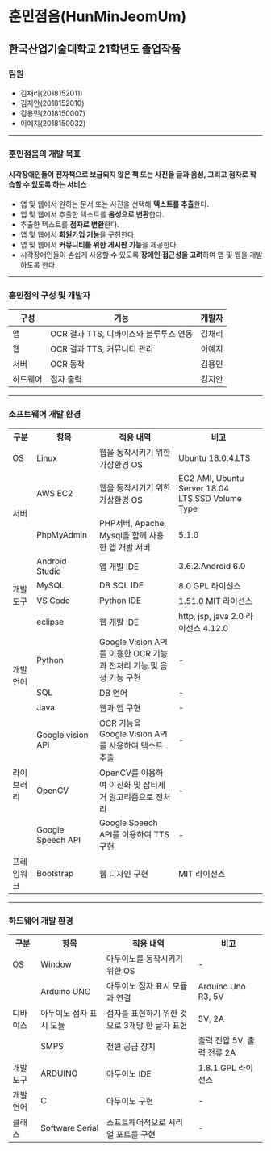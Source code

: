 # 훈민점음(HunMinJeomUm)
## 한국산업기술대학교 21학년도 졸업작품

### 팀원
+ 김채리(2018152011)
+ 김지안(2018152010)
+ 김용민(2018150007)
+ 이예지(2018150032) 
---------------------------------
### 훈민점음의 개발 목표
#### 시각장애인들이 전자책으로 보급되지 않은 책 또는 사진을 글과 음성, 그리고 점자로 학습할 수 있도록 하는 서비스
+ 앱 및 웹에서 원하는 문서 또는 사진을 선택해 **텍스트를 추출**한다.
+ 앱 및 웹에서 추출한 텍스트를 **음성으로 변환**한다.
+ 추출한 텍스트를 **점자로 변환**한다.
+ 앱 및 웹에서 **회원가입 기능**을 구현한다.
+ 앱 및 웹에서 **커뮤니티를 위한 게시판 기능**을 제공한다.
+ 시각장애인들이 손쉽게 사용할 수 있도록 **장애인 접근성을 고려**하여 앱 및 웹을 개발하도록 한다.

---------------------------------
### 훈민점의 구성 및 개발자
|구성|기능|개발자|
|------|---|---|
|앱|OCR 결과 TTS, 디바이스와 블루투스 연동|김채리|
|웹|OCR 결과 TTS, 커뮤니티 관리|이예지|
|서버|OCR 동작|김용민|
|하드웨어|점자 출력|김지안|

---------------------------------
### 소프트웨어 개발 환경
<table>
  <tr>
    <th>구분</th>
    <th>항목</th>
    <th>적용 내역</th>
    <th>비고</th>
  </tr>
 <tr>
    <td>OS</td>
    <td>Linux</td>
    <td>웹을 동작시키기 위한 가상환경 OS</td>
    <td>Ubuntu 18.0.4.LTS</td>
  </tr>
  <tr>
    <td  rowspan=2>서버</td>
    <td>AWS EC2</td>
    <td>웹을 동작시키기 위한 가상환경 OS</td>
    <td>EC2 AMI, Ubuntu Server 18.04 LTS.SSD Volume Type</td>
  </tr>
  <tr>
    <td>PhpMyAdmin</td>
    <td>PHP서버, Apache, Mysql을 함께 사용한 앱 개발 서버</td>
    <td>5.1.0</td>
  </tr>
  <tr>
    <td  rowspan=4>개발도구</td>
    <td> Android Studio</td>
    <td>앱 개발 IDE</td>
    <td>3.6.2.Android 6.0</td>
  </tr>
  <tr>
    <td>MySQL</td>
    <td>DB SQL IDE</td>
    <td>8.0 GPL 라이선스</td>
  </tr>
  <tr>
    <td>VS Code</td>
    <td>Python IDE</td>
    <td>1.51.0 MIT 라이선스</td>
  </tr>
  <tr>
    <td>eclipse</td>
    <td>웹 개발 IDE</td>
    <td>http, jsp, java 2.0 라이선스 4.12.0</td>
  </tr>
  <tr>
    <td  rowspan=3>개발언어</td>
    <td>Python</td>
    <td>Google Vision API를 이용한 OCR 기능과 전처리 기능 및 음성 기능 구현</td>
    <td>-</td>
  </tr>
  <tr>
    <td>SQL</td>
    <td>DB 언어</td>
    <td>-</td>
  </tr>
  <tr>
    <td>Java</td>
    <td>웹과 앱 구현</td>
    <td>-</td>
  </tr>
    <tr>
    <td  rowspan=3>라이브러리</td>
    <td>Google vision API</td>
    <td>OCR 기능을 Google Vision API를 사용하여 텍스트 추출</td>
    <td>-</td>
  </tr>
  <tr>
    <td>OpenCV</td>
    <td>OpenCV를 이용하여 이진화 및 잡티제거 알고리즘으로 전처리</td>
    <td>-</td>
  </tr>
  <tr>
    <td>Google Speech API</td>
    <td>Google Speech API를 이용하여 TTS 구현</td>
    <td>-</td>
  </tr>
  <tr>
    <td>프레임워크</td>
    <td>Bootstrap</td>
    <td>웹 디자인 구현</td>
    <td>MIT 라이선스</td>
  </tr>
</table>

---------------------------------
### 하드웨어 개발 환경
<table>
  <tr>
    <th>구분</th>
    <th>항목</th>
    <th>적용 내역</th>
    <th>비고</th>
  </tr>
  <tr>
    <td>OS</td>
    <td>Window</td>
    <td>아두이노를 동작시키기 위한 OS</td>
    <td>-</td>
  </tr>
  <tr>
    <td  rowspan=3>디바이스</td>
    <td>Arduino UNO</td>
    <td>아두이노 점자 표시 모듈과 연결</td>
    <td>Arduino Uno R3, 5V</td>
  </tr>
  <tr>
    <td>아두이노 점자 표시 모듈</td>
    <td>점자를 표현하기 위한 것으로 3개당 한 글자 표현</td>
    <td>5V, 2A</td>
  </tr>
  <tr>
    <td>SMPS</td>
    <td>전원 공급 장치</td>
    <td>출력 전압 5V, 출력 전류 2A</td>
  </tr>
  <tr>
    <td>개발도구</td>
    <td>ARDUINO</td>
    <td>아두이노 IDE</td>
    <td>1.8.1 GPL 라이선스</td>
  </tr>
  <tr>
    <td>개발언어</td>
    <td>C</td>
    <td>아두이노 구현</td>
    <td>-</td>
  </tr>
    <tr>
    <td>클래스</td>
    <td>Software Serial</td>
    <td>소프트웨어적으로 시리얼 포트를 구현</td>
    <td>-</td>
  </tr>
</table>

